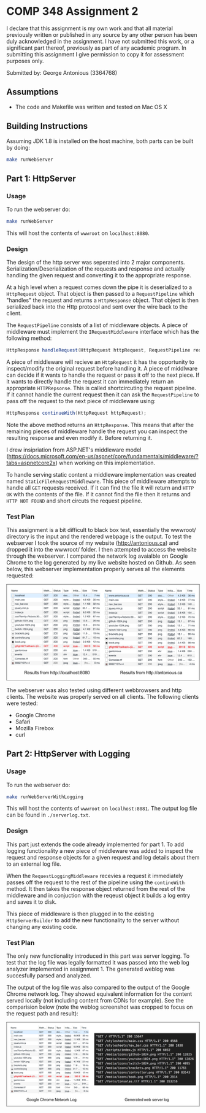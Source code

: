 # COMP 348 Assignment 2

I declare that this assignment is my own work and that all material previously written or published in any source by any other person has been duly acknowledged in the assignment. I have not submitted this work, or a significant part thereof, previously as part of any academic program. In submitting this assignment I give permission to copy it for assessment purposes only.

Submitted by: George Antonious (3364768)

## Assumptions

- The code and Makefile was written and tested on Mac OS X

## Building Instructions

Assuming JDK 1.8 is installed on the host machine, both parts can be built by doing:

```bash
make runWebServer
```

## Part 1: HttpServer

### Usage

To run the webserver do:

```bash
make runWebServer
```

This will host the contents of `wwwroot` on `localhost:8080`.

### Design

The design of the http server was seperated into 2 major components. Serialization/Deserialization of the requests and response and actually handling the given request and converting it to the appropriate response.

At a high level when a request comes down the pipe it is deserialized to a `HttpRequest` object. That object is then passed to a `RequestPipeline` which "handles" the request and returns a `HttpResponse` object. That object is then serialized back into the Http protocol and sent over the wire back to the client.

The `RequestPipeline` consists of a list of middleware objects. A piece of middleware must implement the `IRequestMiddleware` interface which has the following method:

```java
HttpResponse handleRequest(HttpRequest httpRequest, RequestPipeline requestPipeline);
```

A piece of middleware will recieve an `HttpRequest` it has the opportunity to inspect/modify the original request before handling it. A piece of middlware can decide if it wants to handle the request or pass it off to the next piece. If it wants to directly handle the request it can immediately return an appropriate `HTTPRepsonse`. This is called shortcircuting the request pipeline. If it cannot handle the current request then it can ask the `RequestPipeline` to pass off the request to the next piece of middleware using:

```java
HttpResponse continueWith(HttpRequest httpRequest);
```

Note the above method returns an `HttpResponse`. This means that after the remaining pieces of middleware handle the request you can inspect the resulting response and even modify it. Before returning it.

I drew insipriation from ASP.NET's middleware model (https://docs.microsoft.com/en-us/aspnet/core/fundamentals/middleware/?tabs=aspnetcore2x) when working on this implementation.

To handle serving static content a middleware implementation was created named `StaticFileRequestMiddleware`. This piece of middleware attempts to handle all `GET` requests received. If it can find the file it will return and `HTTP OK` with the contents of the file. If it cannot find the file then it returns and `HTTP NOT FOUND` and short circuts the request pipeline.


### Test Plan

This assignment is a bit difficult to black box test, essentially the wwwroot/ directory is the input and the rendered webpage is the output. To test the webserver I took the source of my website (http://antonious.ca) and dropped it into the wwwroot/ folder. I then attempted to access the website through the webserver. I compared the network log avaialble on Google Chrome to the log generated by my live website hosted on Github. As seen below, this webserver implementation properly serves all the elements requested:

![Part 1 Test](/docs/part1_test.png)

The webserver was also tested using different webbrowsers and http clients. The website was properly served on all clients. The following clients were tested:

- Google Chrome
- Safari
- Mozilla Firebox
- curl

## Part 2: HttpServer with Logging

### Usage

To run the webserver do:

```bash
make runWebServerWithLogging
```

This will host the contents of `wwwroot` on `localhost:8081`. The output log file can be found in `./serverlog.txt`.

### Design

This part just extends the code already implemented for part 1. To add logging functionality a new piece of middleware was added to inspect the request and response objects for a given request and log details about them to an external log file.

When the `RequestLoggingMiddleware` recevies a request it immediately passes off the request to the rest of the pipeline using the `contineWith` method. It then takes the response object returned from the rest of the middleware and in conjuction with the reqeust object it builds a log entry and saves it to disk.

This piece of middleware is then plugged in to the existing `HttpServerBuilder` to add the new functionality to the server without changing any existing code.

### Test Plan

The only new functionality introduced in this part was server logging. To test that the log file was legally formatted it was passed into the web log analyzer implemented in assignment 1. The generated weblog was succesfully parsed and analyzed.

The output of the log file was also compared to the output of the Google Chrome network log. They showed equivalent information for the content served locally (not including content from CDNs for example). See the comparision below (note the weblog screenshot was cropped to focus on the request path and result):

![Part 2 test](/docs/part2_test.png)